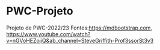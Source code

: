 # PWC-Projeto
Projeto de PWC-2022/23
Fontes:https://mdbootstrap.com,
https://www.youtube.com/watch?v=nGVoHEZojiQ&ab_channel=SteveGriffith-Prof3ssorSt3v3

